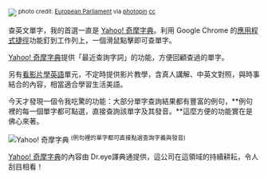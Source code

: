 ![](https://dl.dropboxusercontent.com/u/367600/blog_assets/YahooDict_20140604.jpg)    <sup>photo credit: <a href="http://www.flickr.com/photos/european_parliament/6774006194/">European Parliament</a> via <a href="http://photopin.com">photopin</a> <a href="http://creativecommons.org/licenses/by-nc-nd/2.0/">cc</a></sup>

查英文單字，我的首選一直是 [Yahoo! 奇摩字典]。利用 Google Chrome 的[應用程式捷徑]功能釘到工作列上，一個滑鼠點擊即可查單字。

[Yahoo! 奇摩字典]提供「最近查詢字詞」的功能，方便回顧查過的單字。

另有[看影片學英語]單元，不定時提供影片教學，含真人講解、中英文對照，與時事結合的內容，相當適合學習生活美語。

今天才發現一個令我吃驚的功能：大部分單字查詢結果都有豐富的例句，**例句裡的每一個單字都可點選，直接查詢該單字及其發音。**這麼方便的功能實在是佛心來著。

![Yahoo! 奇摩字典](https://dl.dropboxusercontent.com/u/367600/blog_assets/YahooDic_20140604.png)    <sup>(例句裡的單字都可直接點選查詢字義與發音)</sup>

[Yahoo! 奇摩字典]的內容由 Dr.eye譯典通提供，這公司在這領域的持續耕耘，令人刮目相看！

[Yahoo! 奇摩字典]:http://bit.ly/1h7y8FR
[應用程式捷徑]:http://bit.ly/1h7xRCR
[看影片學英語]:http://bit.ly/1h7yGeZ